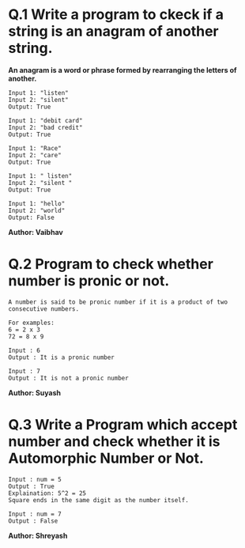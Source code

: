 # Q.1 Write a program to ckeck if a string is an anagram of another string.
**An anagram is a word or phrase formed by rearranging the letters of another.**
```
Input 1: "listen"
Input 2: "silent"
Output: True

Input 1: "debit card"
Input 2: "bad credit"
Output: True

Input 1: "Race"
Input 2: "care"
Output: True

Input 1: " listen"
Input 2: "silent "
Output: True

Input 1: "hello"
Input 2: "world"
Output: False
```
**Author: Vaibhav**

# Q.2 Program to check whether number is pronic or not.
```
A number is said to be pronic number if it is a product of two consecutive numbers.

For examples:
6 = 2 x 3
72 = 8 x 9

Input : 6
Output : It is a pronic number

Input : 7
Output : It is not a pronic number
```
**Author: Suyash**

# Q.3 Write a Program which accept number and check whether it is Automorphic Number or Not.
```
Input : num = 5
Output : True
Explaination: 5^2 = 25
Square ends in the same digit as the number itself.

Input : num = 7
Output : False
```
**Author: Shreyash**

